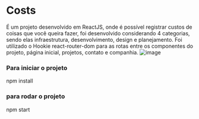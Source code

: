 # Costs

É um projeto desenvolvido em ReactJS, onde é possível registrar custos de coisas que você queira fazer, foi desenvolvido considerando 4 categorias, sendo elas infraestrutura, desenvolvimento, design e planejamento.
Foi utilizado o Hookie react-router-dom para as rotas entre os componentes do projeto, página inicial, projetos, contato e companhia. 
![image](https://user-images.githubusercontent.com/109979241/219960391-e5348bd6-3771-4f18-a404-65ebf558bab4.png)





### Para iniciar o projeto

npm install

### para rodar o projeto

npm start

